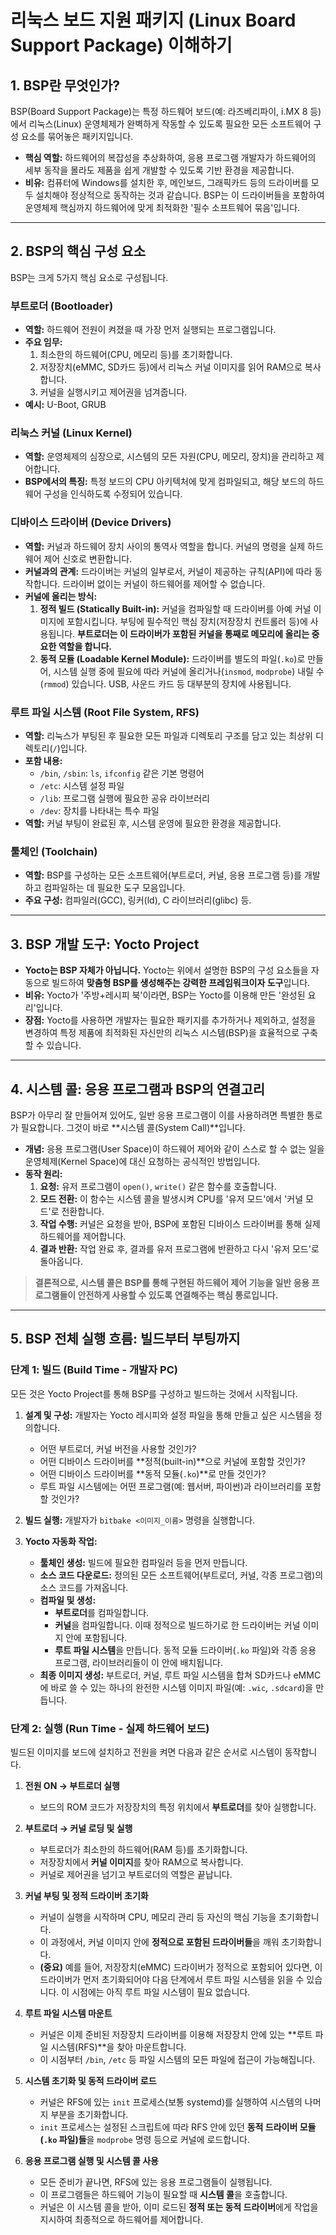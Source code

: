 # 리눅스 보드 지원 패키지 (Linux Board Support Package) 이해하기

## 1. BSP란 무엇인가?

BSP(Board Support Package)는 특정 하드웨어 보드(예: 라즈베리파이, i.MX 8 등)에서 리눅스(Linux) 운영체제가 완벽하게 작동할 수 있도록 필요한 모든 소프트웨어 구성 요소를 묶어놓은 패키지입니다.

- **핵심 역할:** 하드웨어의 복잡성을 추상화하여, 응용 프로그램 개발자가 하드웨어의 세부 동작을 몰라도 제품을 쉽게 개발할 수 있도록 기반 환경을 제공합니다.
- **비유:** 컴퓨터에 Windows를 설치한 후, 메인보드, 그래픽카드 등의 드라이버를 모두 설치해야 정상적으로 동작하는 것과 같습니다. BSP는 이 드라이버들을 포함하여 운영체제 핵심까지 하드웨어에 맞게 최적화한 '필수 소프트웨어 묶음'입니다.

---

## 2. BSP의 핵심 구성 요소

BSP는 크게 5가지 핵심 요소로 구성됩니다.

### 부트로더 (Bootloader)
- **역할:** 하드웨어 전원이 켜졌을 때 가장 먼저 실행되는 프로그램입니다.
- **주요 임무:**
    1. 최소한의 하드웨어(CPU, 메모리 등)를 초기화합니다.
    2. 저장장치(eMMC, SD카드 등)에서 리눅스 커널 이미지를 읽어 RAM으로 복사합니다.
    3. 커널을 실행시키고 제어권을 넘겨줍니다.
- **예시:** U-Boot, GRUB

### 리눅스 커널 (Linux Kernel)
- **역할:** 운영체제의 심장으로, 시스템의 모든 자원(CPU, 메모리, 장치)을 관리하고 제어합니다.
- **BSP에서의 특징:** 특정 보드의 CPU 아키텍처에 맞게 컴파일되고, 해당 보드의 하드웨어 구성을 인식하도록 수정되어 있습니다.

### 디바이스 드라이버 (Device Drivers)
- **역할:** 커널과 하드웨어 장치 사이의 통역사 역할을 합니다. 커널의 명령을 실제 하드웨어 제어 신호로 변환합니다.
- **커널과의 관계:** 드라이버는 커널의 일부로서, 커널이 제공하는 규칙(API)에 따라 동작합니다. 드라이버 없이는 커널이 하드웨어를 제어할 수 없습니다.
- **커널에 올리는 방식:**
    1. **정적 빌드 (Statically Built-in):** 커널을 컴파일할 때 드라이버를 아예 커널 이미지에 포함시킵니다. 부팅에 필수적인 핵심 장치(저장장치 컨트롤러 등)에 사용됩니다. **부트로더는 이 드라이버가 포함된 커널을 통째로 메모리에 올리는 중요한 역할을 합니다.**
    2. **동적 모듈 (Loadable Kernel Module):** 드라이버를 별도의 파일(`.ko`)로 만들어, 시스템 실행 중에 필요에 따라 커널에 올리거나(`insmod`, `modprobe`) 내릴 수(`rmmod`) 있습니다. USB, 사운드 카드 등 대부분의 장치에 사용됩니다.

### 루트 파일 시스템 (Root File System, RFS)
- **역할:** 리눅스가 부팅된 후 필요한 모든 파일과 디렉토리 구조를 담고 있는 최상위 디렉토리(`/`)입니다.
- **포함 내용:**
    - `/bin`, `/sbin`: `ls`, `ifconfig` 같은 기본 명령어
    - `/etc`: 시스템 설정 파일
    - `/lib`: 프로그램 실행에 필요한 공유 라이브러리
    - `/dev`: 장치를 나타내는 특수 파일
- **역할:** 커널 부팅이 완료된 후, 시스템 운영에 필요한 환경을 제공합니다.

### 툴체인 (Toolchain)
- **역할:** BSP를 구성하는 모든 소프트웨어(부트로더, 커널, 응용 프로그램 등)를 개발하고 컴파일하는 데 필요한 도구 모음입니다.
- **주요 구성:** 컴파일러(GCC), 링커(ld), C 라이브러리(glibc) 등.

---

## 3. BSP 개발 도구: Yocto Project

- **Yocto는 BSP 자체가 아닙니다.** Yocto는 위에서 설명한 BSP의 구성 요소들을 자동으로 빌드하여 **맞춤형 BSP를 생성해주는 강력한 프레임워크이자 도구**입니다.
- **비유:** Yocto가 '주방+레시피 북'이라면, BSP는 Yocto를 이용해 만든 '완성된 요리'입니다.
- **장점:** Yocto를 사용하면 개발자는 필요한 패키지를 추가하거나 제외하고, 설정을 변경하여 특정 제품에 최적화된 자신만의 리눅스 시스템(BSP)을 효율적으로 구축할 수 있습니다.

---

## 4. 시스템 콜: 응용 프로그램과 BSP의 연결고리

BSP가 아무리 잘 만들어져 있어도, 일반 응용 프로그램이 이를 사용하려면 특별한 통로가 필요합니다. 그것이 바로 **시스템 콜(System Call)**입니다.

- **개념:** 응용 프로그램(User Space)이 하드웨어 제어와 같이 스스로 할 수 없는 일을 운영체제(Kernel Space)에 대신 요청하는 공식적인 방법입니다.
- **동작 원리:**
    1. **요청:** 유저 프로그램이 `open()`, `write()` 같은 함수를 호출합니다.
    2. **모드 전환:** 이 함수는 시스템 콜을 발생시켜 CPU를 '유저 모드'에서 '커널 모드'로 전환합니다.
    3. **작업 수행:** 커널은 요청을 받아, BSP에 포함된 디바이스 드라이버를 통해 실제 하드웨어를 제어합니다.
    4. **결과 반환:** 작업 완료 후, 결과를 유저 프로그램에 반환하고 다시 '유저 모드'로 돌아옵니다.

> **결론적으로, 시스템 콜은 BSP를 통해 구현된 하드웨어 제어 기능을 일반 응용 프로그램들이 안전하게 사용할 수 있도록 연결해주는 핵심 통로입니다.**

---

## 5. BSP 전체 실행 흐름: 빌드부터 부팅까지

### 단계 1: 빌드 (Build Time - 개발자 PC)

모든 것은 Yocto Project를 통해 BSP를 구성하고 빌드하는 것에서 시작됩니다.

1.  **설계 및 구성:** 개발자는 Yocto 레시피와 설정 파일을 통해 만들고 싶은 시스템을 정의합니다.
    - 어떤 부트로더, 커널 버전을 사용할 것인가?
    - 어떤 디바이스 드라이버를 **정적(built-in)**으로 커널에 포함할 것인가?
    - 어떤 디바이스 드라이버를 **동적 모듈(`.ko`)**로 만들 것인가?
    - 루트 파일 시스템에는 어떤 프로그램(예: 웹서버, 파이썬)과 라이브러리를 포함할 것인가?

2.  **빌드 실행:** 개발자가 `bitbake <이미지_이름>` 명령을 실행합니다.

3.  **Yocto 자동화 작업:**
    - **툴체인 생성:** 빌드에 필요한 컴파일러 등을 먼저 만듭니다.
    - **소스 코드 다운로드:** 정의된 모든 소프트웨어(부트로더, 커널, 각종 프로그램)의 소스 코드를 가져옵니다.
    - **컴파일 및 생성:**
        - **부트로더**를 컴파일합니다.
        - **커널**을 컴파일합니다. 이때 정적으로 빌드하기로 한 드라이버는 커널 이미지 안에 포함됩니다.
        - **루트 파일 시스템**을 만듭니다. 동적 모듈 드라이버(`.ko` 파일)와 각종 응용 프로그램, 라이브러리들이 이 안에 배치됩니다.
    - **최종 이미지 생성:** 부트로더, 커널, 루트 파일 시스템을 합쳐 SD카드나 eMMC에 바로 쓸 수 있는 하나의 완전한 시스템 이미지 파일(예: `.wic`, `.sdcard`)을 만듭니다.

### 단계 2: 실행 (Run Time - 실제 하드웨어 보드)

빌드된 이미지를 보드에 설치하고 전원을 켜면 다음과 같은 순서로 시스템이 동작합니다.

1.  **전원 ON → 부트로더 실행**
    - 보드의 ROM 코드가 저장장치의 특정 위치에서 **부트로더**를 찾아 실행합니다.

2.  **부트로더 → 커널 로딩 및 실행**
    - 부트로더가 최소한의 하드웨어(RAM 등)를 초기화합니다.
    - 저장장치에서 **커널 이미지**를 찾아 RAM으로 복사합니다.
    - 커널로 제어권을 넘기고 부트로더의 역할은 끝납니다.

3.  **커널 부팅 및 정적 드라이버 초기화**
    - 커널이 실행을 시작하며 CPU, 메모리 관리 등 자신의 핵심 기능을 초기화합니다.
    - 이 과정에서, 커널 이미지 안에 **정적으로 포함된 드라이버들**을 깨워 초기화합니다.
    - **(중요)** 예를 들어, 저장장치(eMMC) 드라이버가 정적으로 포함되어 있다면, 이 드라이버가 먼저 초기화되어야 다음 단계에서 루트 파일 시스템을 읽을 수 있습니다. 이 시점에는 아직 루트 파일 시스템이 필요 없습니다.

4.  **루트 파일 시스템 마운트**
    - 커널은 이제 준비된 저장장치 드라이버를 이용해 저장장치 안에 있는 **루트 파일 시스템(RFS)**을 찾아 마운트합니다.
    - 이 시점부터 `/bin`, `/etc` 등 파일 시스템의 모든 파일에 접근이 가능해집니다.

5.  **시스템 초기화 및 동적 드라이버 로드**
    - 커널은 RFS에 있는 `init` 프로세스(보통 systemd)를 실행하여 시스템의 나머지 부분을 초기화합니다.
    - `init` 프로세스는 설정된 스크립트에 따라 RFS 안에 있던 **동적 드라이버 모듈(`.ko` 파일)들**을 `modprobe` 명령 등으로 커널에 로드합니다.

6.  **응용 프로그램 실행 및 시스템 콜 사용**
    - 모든 준비가 끝나면, RFS에 있는 응용 프로그램들이 실행됩니다.
    - 이 프로그램들은 하드웨어 기능이 필요할 때 **시스템 콜**을 호출합니다.
    - 커널은 이 시스템 콜을 받아, 이미 로드된 **정적 또는 동적 드라이버**에게 작업을 지시하여 최종적으로 하드웨어를 제어합니다.
